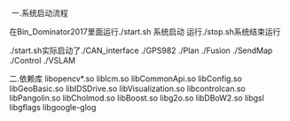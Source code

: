 

  
  一.系统启动流程
  
  在Bin_Dominator2017里面运行./start.sh 系统启动 运行./stop.sh系统结束运行
  
  ./start.sh实际启动了./CAN_interface ./GPS982 ./Plan ./Fusion ./SendMap ./Control ./VSLAM
  
  
  二.依赖库
  libopencv*.so liblcm.so libCommonApi.so libConfig.so libGeoBasic.so libIDSDrive.so libVisualization.so libcontrolcan.so libPangolin.so libCholmod.so libBoost.so libg2o.so libDBoW2.so libgsl libgflags libgoogle-glog
